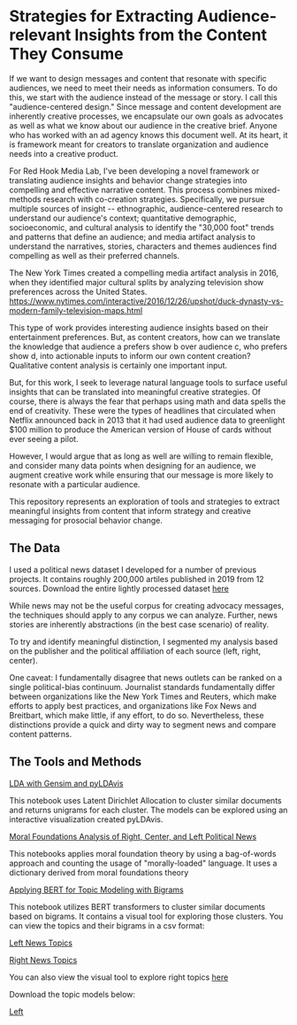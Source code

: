# Strategies for Extracting Audience-relevant Insights from the Content They Consume

If we want to design messages and content that resonate with specific audiences, we need to meet their needs as information consumers. To do this, we start with the audience instead of the message or story. I call this "audience-centered design." Since message and content development are inherently creative processes, we encapsulate our own goals as advocates as well as what we know about our audience in the creative brief. Anyone who has worked with an ad agency knows this document well. At its heart, it is framework meant for creators to translate organization and audience needs into a creative product.

For Red Hook Media Lab, I've  been developing a novel framework or translating audience insights and behavior change strategies into compelling and effective narrative content. This process combines mixed-methods research with co-creation strategies. Specifically, we pursue multiple sources of insight -- ethnographic, audience-centered research to understand our audience's context; quantitative demographic, socioeconomic, and cultural analysis to identify the "30,000 foot" trends and patterns that define an audience; and media artifact analysis to understand the narratives, stories, characters and themes audiences find compelling as well as their preferred channels. 

The New York Times created a compelling media artifact analysis in 2016, when they identified major cultural splits by analyzing television show preferences across the United States. https://www.nytimes.com/interactive/2016/12/26/upshot/duck-dynasty-vs-modern-family-television-maps.html

This type of work provides interesting audience insights based on their entertainment preferences. But, as content creators, how can we translate the knowledge that audience a prefers show b over audience c, who prefers show d, into actionable inputs to inform our own content creation? Qualitative content analysis is certainly one important input.

But, for this work, I seek to leverage natural language tools to surface useful insights that can be translated into meaningful creative strategies. Of course, there is always the fear that perhaps using math and data spells the end of creativity. These were the types of headlines that circulated when Netflix announced back in 2013 that it had used audience data to greenlight $100 million to produce the American version of House of cards without ever seeing a pilot.  

However, I would argue that as long as well are willing to remain flexible, and consider many data points when designing for an audience, we augment creative work while ensuring that our message is more likely to resonate with a particular audience.

This repository represents an exploration of tools and strategies to extract meaningful insights from content that inform strategy and creative messaging for prosocial behavior change.

## The Data

I used a political news dataset I developed for a number of previous projects. It contains roughly 200,000 artiles published in 2019 from 12 sources. Download the entire lightly processed dataset [here](https://politicalnews.nyc3.digitaloceanspaces.com/domain_stop_removed_bias_text.csv)

While news may not be the useful corpus for creating advocacy messages, the techniques should apply to any corpus we can analyze. Further, news stories are inherently abstractions (in the best case scenario) of reality. 

To try and identify meaningful distinction, I segmented my analysis based on the publisher and the political affiliation of each source (left, right, center). 

One caveat: I fundamentally disagree that news outlets can be ranked on a single political-bias continuum. Journalist standards  fundamentally differ between organizations like the New York Times and Reuters, which make efforts to apply best practices, and organizations like Fox News and Breitbart, which make little, if any effort, to do so. Nevertheless, these distinctions provide a quick and dirty way to segment news and compare content patterns.

## The Tools and Methods

[LDA with Gensim and pyLDAvis](https://nbviewer.jupyter.org/github/AschHarwood/text_explorer/blob/main/analysis/genism_full_corpus_3.8.21.ipynb#topic=0&lambda=1&term=)

This notebook uses Latent Dirichlet Allocation to cluster similar documents and returns unigrams for each cluster. The models can be explored using an interactive visualization created pyLDAvis.

[Moral Foundations Analysis of Right, Center, and Left Political News](https://nbviewer.jupyter.org/github/AschHarwood/text_explorer/blob/main/analysis/moral_foundations_analysis.ipynb)

This notebooks applies moral foundation theory by using a bag-of-words approach and counting the usage of "morally-loaded" language. It uses a dictionary derived from moral foundations theory


[Applying BERT for Topic Modeling with Bigrams](https://nbviewer.jupyter.org/github/AschHarwood/text_explorer/blob/main/analysis/Bertopic_vis_3.9.21.ipynb)

This notebook utilizes BERT transformers to cluster similar documents based on bigrams. It contains a visual tool for exploring those clusters. You can view the topics and their bigrams in a csv format:

[Left News Topics](https://github.com/AschHarwood/text_explorer/blob/main/analysis/left_topics_rename.csv)

[Right News Topics](https://github.com/AschHarwood/text_explorer/blob/main/analysis/right_topics_bertopic.csv)

You can also view the visual tool to explore right topics [here](https://htmlpreview.github.io/?https://github.com/AschHarwood/text_explorer/blob/main/analysis/right_bertopic_model.html)

Download the topic models below:

[Left](https://politicalnews.nyc3.digitaloceanspaces.com/models/left_gdelt_bertopic_model)